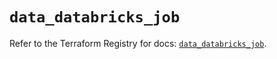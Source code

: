 # `data_databricks_job`

Refer to the Terraform Registry for docs: [`data_databricks_job`](https://registry.terraform.io/providers/databricks/databricks/1.69.0/docs/data-sources/job).
